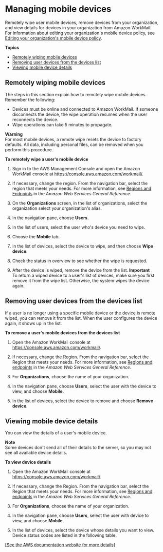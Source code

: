 # Managing mobile devices<a name="manage-devices"></a>

Remotely wipe user mobile devices, remove devices from your organization, and view details for devices in your organization from Amazon WorkMail\. For information about editing your organization's mobile device policy, see [Editing your organization's mobile device policy](edit_organization_mobile_policy.md)\.

**Topics**
+ [Remotely wiping mobile devices](#remote_wipe_device)
+ [Removing user devices from the devices list](#remove_mobile_device)
+ [Viewing mobile device details](#view_device_details)

## Remotely wiping mobile devices<a name="remote_wipe_device"></a>

The steps in this section explain how to remotely wipe mobile devices\. Remember the following:
+ Devices must be online and connected to Amazon WorkMail\. If someone disconnects the device, the wipe operation resumes when the user reconnects the device\.
+ Wipe operations can take 5 minutes to propagate\.

**Warning**  
For most mobile devices, a remote wipe resets the device to factory defaults\. All data, including personal files, can be removed when you perform this procedure\.

**To remotely wipe a user's mobile device**

1. Sign in to the AWS Management Console and open the Amazon WorkMail console at [https://console\.aws\.amazon\.com/workmail/](https://console.aws.amazon.com/workmail/)\.

1. If necessary, change the region\. From the navigation bar, select the region that meets your needs\. For more information, see [Regions and Endpoints](http://alpha-docs-aws.amazon.com/general/latest/gr/index.html?rande.html) in the *Amazon Web Services General Reference*\.

1. On the **Organizations** screen, in the list of organizations, select the organization select your organization's alias\.

1. In the navigation pane, choose **Users**\.

1. In the list of users, select the user who's device you need to wipe\.

1. Choose the **Mobile** tab\.

1. In the list of devices, select the device to wipe, and then choose **Wipe device**\.

1. Check the status in overview to see whether the wipe is requested\.

1. After the device is wiped, remove the device from the list\.
**Important**  
To return a wiped device to a user's list of devices, make sure you first remove it from the wipe list\. Otherwise, the system wipes the device again\.

## Removing user devices from the devices list<a name="remove_mobile_device"></a>

If a user is no longer using a specific mobile device or the device is remote wiped, you can remove it from the list\. When the user configures the device again, it shows up in the list\.

**To remove a user's mobile devices from the devices list**

1. Open the Amazon WorkMail console at [https://console\.aws\.amazon\.com/workmail/](https://console.aws.amazon.com/workmail/)\.

1. If necessary, change the Region\. From the navigation bar, select the Region that meets your needs\. For more information, see [Regions and endpoints](http://docs.aws.amazon.com/general/latest/gr/index.html?rande.html) in the *Amazon Web Services General Reference*\.

1. For **Organizations**, choose the name of your organization\.

1. In the navigation pane, choose **Users**, select the user with the device to view, and choose **Mobile**\.

1. In the list of devices, select the device to remove and choose **Remove device**\.

## Viewing mobile device details<a name="view_device_details"></a>

You can view the details of a user's mobile device\.

**Note**  
Some devices don't send all of their details to the server, so you may not see all available device details\.

**To view device details**

1. Open the Amazon WorkMail console at [https://console\.aws\.amazon\.com/workmail/](https://console.aws.amazon.com/workmail/)\.

1. If necessary, change the Region\. From the navigation bar, select the Region that meets your needs\. For more information, see [Regions and endpoints](http://docs.aws.amazon.com/general/latest/gr/index.html?rande.html) in the *Amazon Web Services General Reference*\.

1. For **Organizations**, choose the name of your organization\.

1. In the navigation pane, choose **Users**, select the user with device to view, and choose **Mobile**\.

1. In the list of devices, select the device whose details you want to view\. Device status codes are listed in the following table\.

       
[\[See the AWS documentation website for more details\]](http://docs.aws.amazon.com/workmail/latest/adminguide/manage-devices.html)